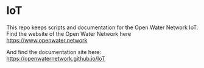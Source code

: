 # IoT
This repo keeps scripts and documentation for the Open Water Network IoT. Find the website of the Open Water Network here <https://www.openwater.network>

And find the documentation site here: <https://openwaternetwork.github.io/IoT>
